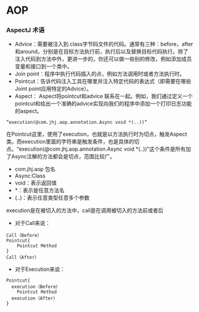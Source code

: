 # AOP

### AspectJ 术语

- Advice：需要被注入到.class字节码文件的代码。通常有三种：before，after和around，分别是在目标方法执行前，执行后以及替换目标代码执行。除了注入代码到方法中外，更进一步的，你还可以做一些别的修改，例如添加成员变量和接口到一个类中。
- Join point：程序中执行代码插入的点，例如方法调用时或者方法执行时。
- Pointcut：告诉代码注入工具在哪里并注入特定代码的表达式（即需要在哪些Joint point应用特定的Advice）。
- Aspect： Aspect将pointcut和advice 联系在一起。例如，我们通过定义一个pointcut和给出一个准确的advice实现向我们的程序中添加一个打印日志功能的aspect。




```
“execution(@com.jhj.aop.annotation.Async void *(..))”
```

在Pointcut这里，使用了execution，也就是以方法执行时为切点，触发Aspect类。而execution里面的字符串是触发条件，也是具体的切点。“execution(@com.jhj.aop.annotation.Async void *(..))”这个条件是所有加了Async注解的方法都会是切点，范围比较广。

- com.jhj.aop 包名
- Async:Class
- void：表示返回值
- *：表示是任意方法名
- (..)：表示任意类型任意多个参数


execution是在被切入的方法中，call是在调用被切入的方法前或者后
- 对于Call来说：
```
Call（Before）
Pointcut{
    Pointcut Method
}
Call（After）
```
- 对于Execution来说：
```
Pointcut{
  execution（Before）
    Pointcut Method
  execution（After）
}
```
